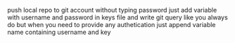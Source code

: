 push local repo to git account 
without typing password 
just add variable with username and password 
in keys file and write git query like you always do 
but when you need to provide any authetication 
just append variable name containing username and key 

